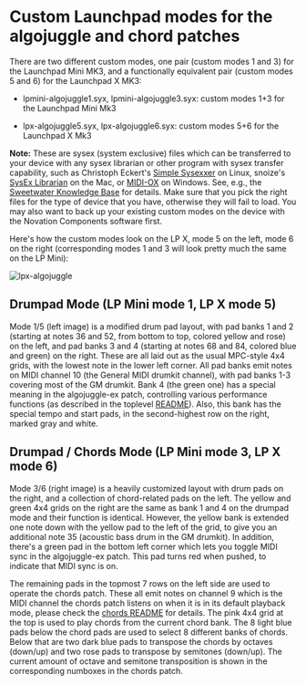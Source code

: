 # Custom Launchpad modes for the algojuggle and chord patches

There are two different custom modes, one pair (custom modes 1 and 3) for the Launchpad Mini MK3, and a functionally equivalent pair (custom modes 5 and 6) for the Launchpad X MK3:

- lpmini-algojuggle1.syx, lpmini-algojuggle3.syx: custom modes 1+3 for the Launchpad Mini Mk3

- lpx-algojuggle5.syx, lpx-algojuggle6.syx: custom modes 5+6 for the Launchpad X Mk3

**Note:**  These are sysex (system exclusive) files which can be transferred to your device with any sysex librarian or other program with sysex transfer capability, such as Christoph Eckert's [Simple Sysexxer](https://sourceforge.net/projects/sysexxer/) on Linux, snoize's [SysEx Librarian](https://www.snoize.com/SysExLibrarian/) on the Mac, or [MIDI-OX](http://www.midiox.com/) on Windows. See, e.g., the [Sweetwater Knowledge Base](https://www.sweetwater.com/sweetcare/articles/how-do-i-send-and-receive-sysex-on-pc-or-mac/) for details. Make sure that you pick the right files for the type of device that you have, otherwise they will fail to load. You may also want to back up your existing custom modes on the device with the Novation Components software first.

Here's how the custom modes look on the LP X, mode 5 on the left, mode 6 on the right (corresponding modes 1 and 3 will look pretty much the same on the LP Mini):

![lpx-algojuggle](/home/ag/Desktop/launchpad-algojuggle/lpx-algojuggle.png)

## Drumpad Mode (LP Mini mode 1, LP X mode 5)

Mode 1/5 (left image) is a modified drum pad layout, with pad banks 1 and 2 (starting at notes 36 and 52, from bottom to top, colored yellow and rose) on the left, and pad banks 3 and 4  (starting at notes 68 and 84, colored blue and green) on the right. These are all laid out as the usual MPC-style 4x4 grids, with the lowest note in the lower left corner. All pad banks emit notes on MIDI channel 10 (the General MIDI drumkit channel), with pad banks 1-3 covering most of the GM drumkit. Bank 4 (the green one) has a special meaning in the algojuggle-ex patch, controlling various performance functions (as described in the toplevel [README](../README.md)). Also, this bank has the special tempo and start pads, in the second-highest row on the right, marked gray and white.

## Drumpad / Chords Mode (LP Mini mode 3, LP X mode 6)

Mode 3/6 (right image) is a heavily customized layout with drum pads on the right, and a collection of chord-related pads on the left. The yellow and green 4x4 grids on the right are the same as bank 1 and 4 on the drumpad mode and their function is identical. However, the yellow bank is extended one note down with the yellow pad to the left of the grid, to give you an additional note 35 (acoustic bass drum in the GM drumkit). In addition, there's a green pad in the bottom left corner which lets you toggle MIDI sync in the algojuggle-ex patch. This pad turns red when pushed, to indicate that MIDI sync is on.

The remaining pads in the topmost 7 rows on the left side are used to operate the chords patch. These all emit notes on channel 9 which is the MIDI channel the chords patch listens on when it is in its default playback mode, please check the [chords README](../doc/README-chords.md) for details. The pink 4x4 grid at the top is used to play chords from the current chord bank. The 8 light blue pads below the chord pads are used to select 8 different banks of chords. Below that are two dark blue pads to transpose the chords by octaves (down/up) and two rose pads to transpose by semitones (down/up). The current amount of octave and semitone transposition is shown in the corresponding numboxes in the chords patch.
